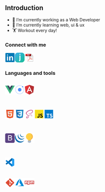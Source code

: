 ## Introduction

- 🔭 I’m currently working as a Web Developer
- 🌱 I’m currently learning web, ui & ux
- 🏋️ Workout every day!

### Connect with me

[<img align="left" alt="LinkedIn" width="32" src="https://github.com/reza3vi/reza3vi/blob/main/assets/imgs/linkedin.png" />](https://www.linkedin.com/in/rezamahmoodi/)
[<img align="left" alt="Jobinja" width="32" src="https://github.com/reza3vi/reza3vi/blob/main/assets/imgs/jobinja.png" />](https://jobinja.ir/user/reza3vi)
[<img align="left" alt="CV" width="32" src="https://github.com/reza3vi/reza3vi/blob/main/assets/imgs/cv.png" />](https://stackoverflow.com/jobs/resume/download?accountId=4971296)
<br>
<br>

### Languages and tools

[<img align="left" alt="Vuejs" width="32" src="https://github.com/reza3vi/reza3vi/blob/main/assets/imgs/vuejs.png" />](https://vuejs.org/)
[<img align="left" alt="Ionic" width="32" src="https://github.com/reza3vi/reza3vi/blob/main/assets/imgs/ionic.png" />](https://ionicframework.com/)
[<img align="left" alt="Angular" width="32" src="https://github.com/reza3vi/reza3vi/blob/main/assets/imgs/angular.png" />](https://angular.io/)
<br>
<br>
-
[<img align="left" alt="HTML" width="32" src="https://github.com/reza3vi/reza3vi/blob/main/assets/imgs/html.png" />](https://developer.mozilla.org/en-US/docs/Web/HTML/)
[<img align="left" alt="Css" width="32" src="https://github.com/reza3vi/reza3vi/blob/main/assets/imgs/css.png" />](https://developer.mozilla.org/en-US/docs/Web/CSS/)
[<img align="left" alt="Scss" width="32" src="https://github.com/reza3vi/reza3vi/blob/main/assets/imgs/scss.png" />](https://sass-lang.com/)
[<img align="left" alt="JS" width="32" src="https://github.com/reza3vi/reza3vi/blob/main/assets/imgs/js.png" />](https://developer.mozilla.org/en-US/docs/Web/JavaScript/)
[<img align="left" alt="TS" width="32" src="https://github.com/reza3vi/reza3vi/blob/main/assets/imgs/ts.png" />](https://www.typescriptlang.org/)
<br>
<br>
-
[<img align="left" alt="Bootstrap" width="32" src="https://github.com/reza3vi/reza3vi/blob/main/assets/imgs/bootstrap.png" />](https://getbootstrap.com/)
[<img align="left" alt="JQuery" width="32" src="https://github.com/reza3vi/reza3vi/blob/main/assets/imgs/jquery.png" />](https://jquery.com/)
[<img align="left" alt="UI & UX" width="32" src="https://github.com/reza3vi/reza3vi/blob/main/assets/imgs/design.png" />](https://uxplanet.org/)
<br>
<br>
-
[<img align="left" alt="VSCode" width="32" src="https://github.com/reza3vi/reza3vi/blob/main/assets/imgs/vscode.png" />](https://code.visualstudio.com/)
<br>
<br>
-
[<img align="left" alt="Git" width="32" src="https://github.com/reza3vi/reza3vi/blob/main/assets/imgs/git.png" />](https://git-scm.com/)
[<img align="left" alt="Azure" width="32" src="https://github.com/reza3vi/reza3vi/blob/main/assets/imgs/azure.png" />](https://azure.microsoft.com/)
[<img align="left" alt="NPM" width="32" src="https://github.com/reza3vi/reza3vi/blob/main/assets/imgs/npm.png" />](https://www.npmjs.com/)

